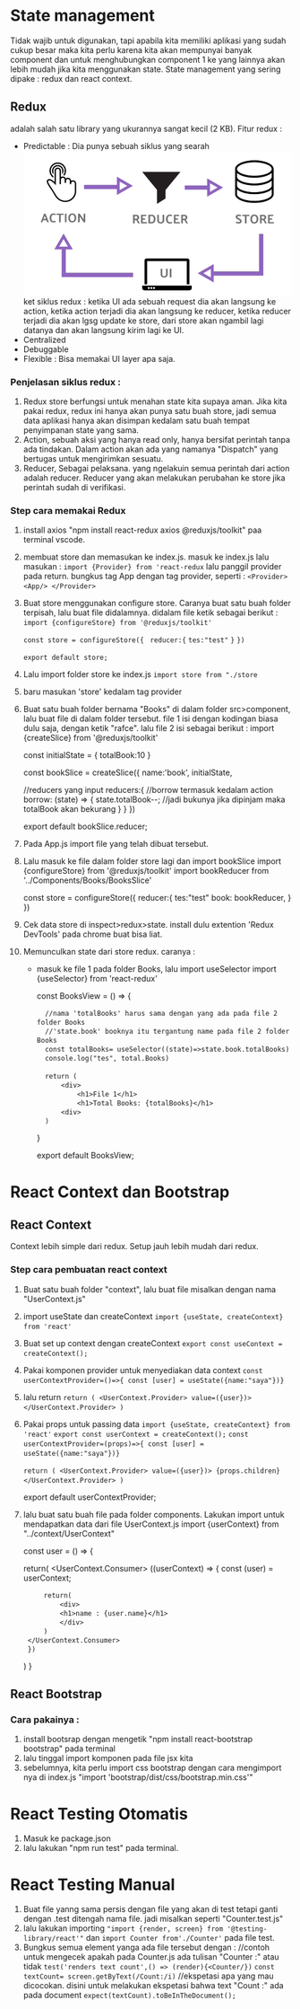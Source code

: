 # State management
Tidak wajib untuk digunakan, tapi apabila kita memiliki aplikasi yang sudah cukup besar maka kita perlu karena kita akan mempunyai banyak component dan untuk menghubungkan component 1 ke yang lainnya akan lebih mudah jika kita menggunakan state.
State management yang sering dipake : redux dan react context.

## Redux
adalah salah satu library yang ukurannya sangat kecil (2 KB). 
Fitur redux : 
* Predictable : Dia punya sebuah siklus yang searah
  ![img 1](photo/2.png)
  ket siklus redux : ketika UI ada sebuah request dia akan langsung ke action, ketika action terjadi dia akan langsung ke reducer, ketika reducer terjadi dia akan lgsg update ke store, dari store akan ngambil lagi datanya dan akan langsung kirim lagi ke UI.
* Centralized
* Debuggable
* Flexible : Bisa memakai UI layer apa saja.
### Penjelasan siklus redux :
1. Redux store berfungsi untuk menahan state kita supaya aman. Jika kita pakai redux, redux ini hanya akan punya satu buah store, jadi semua data aplikasi hanya akan disimpan kedalam satu buah tempat penyimpanan state yang sama.
2. Action, sebuah aksi yang hanya read only, hanya bersifat perintah tanpa ada tindakan. Dalam action akan ada yang namanya "Dispatch" yang bertugas untuk mengirimkan sesuatu.
3. Reducer, Sebagai pelaksana. yang ngelakuin semua perintah dari action adalah reducer. Reducer yang akan melakukan perubahan ke store jika perintah sudah di verifikasi.
### Step cara memakai Redux
1. install axios "npm install react-redux axios @reduxjs/toolkit" paa terminal vscode.
2. membuat store dan memasukan ke index.js. masuk ke index.js lalu masukan :
   `import {Provider} from 'react-redux`
   lalu panggil provider pada return. bungkus tag App dengan tag provider, seperti :
   `<Provider>
   <App/>
   </Provider>`
3. Buat store menggunakan configure store. Caranya buat satu buah folder terpisah, lalu buat file didalamnya.
   didalam file ketik sebagai berikut :
   `import {configureStore} from '@reduxjs/toolkit'`

   `const store = configureStore({`
   ` reducer:{`
        `tes:"test"`
    `}`
   `})`

   `export default store;`
4. Lalu import folder store ke index.js
   `import store from "./store`
5. baru masukan 'store' kedalam tag provider
   <Provider store={store}>
   <App/>
   </Provider>
6. Buat satu buah folder bernama "Books" di dalam folder src>component, lalu buat file di dalam folder tersebut. file 1 isi dengan kodingan biasa dulu saja, dengan ketik "rafce". lalu file 2 isi sebagai berikut :
   import {createSlice} from '@reduxjs/toolkit'

   const initialState = {
    totalBook:10
   }

   const bookSlice = createSlice({
    name:'book',
    initialState,

    //reducers yang input
    reducers:{
        //borrow termasuk kedalam action
        borrow: (state) => {
            state.totalBook--; //jadi bukunya jika dipinjam maka totalBook akan bekurang
        }
    }
   })

   export default bookSlice.reducer;
7. Pada App.js import file yang telah dibuat tersebut.
8. Lalu masuk ke file dalam folder store lagi dan import bookSlice
   import {configureStore} from '@reduxjs/toolkit'
   import bookReducer from '../Components/Books/BooksSlice'

   const store = configureStore({
    reducer:{
        tes:"test"
        book: bookReducer,
    }
   })
9. Cek data store di inspect>redux>state. install dulu extention 'Redux DevTools' pada chrome buat bisa liat. 
10. Memunculkan state dari store redux. caranya :
    * masuk ke file 1 pada folder Books, lalu import useSelector
        import {useSelector} from 'react-redux'

        const BooksView = () => {

            //nama 'totalBooks' harus sama dengan yang ada pada file 2 folder Books
            //'state.book' booknya itu tergantung name pada file 2 folder Books
            const totalBooks= useSelector((state)=>state.book.totalBooks)
            console.log("tes", total.Books)

            return (
                <div>
                    <h1>File 1</h1>
                    <h1>Total Books: {totalBooks}</h1>
                <div>
            )
        }

        export default BooksView;

# React Context dan Bootstrap
## React Context
Context lebih simple dari redux. Setup jauh lebih mudah dari redux.
### Step cara pembuatan react context
1. Buat satu buah folder "context", lalu buat file misalkan dengan nama "UserContext.js"
2. import useState dan createContext
   `import {useState, createContext} from 'react'`
3. Buat set up context dengan createContext
   `export const useContext = createContext();`
4. Pakai komponen provider untuk menyediakan data context
   `const userContextProvider=()=>{ const [user] = useState({name:"saya"})}`
5. lalu return
   `return (
    <UserContext.Provider> value=({user})>
    </UserContext.Provider>
    )`
6. Pakai props untuk passing data
   `import {useState, createContext} from 'react'`
   `export const userContext = createContext();`
   `const userContextProvider=(props)=>{ const [user] = useState({name:"saya"})}`

   `return (
    <UserContext.Provider> value=({user})>
    {props.children}
    </UserContext.Provider>
    )`

    export default userContextProvider;
7. lalu buat satu buah file pada folder components. Lakukan import untuk mendapatkan data dari file UserContext.js
   import {userContext} from "../context/UserContext"

   const user = () => {

    return(
        <UserContext.Consumer>
        ((userContext) => {
            const (user) = userContext;

            return(
                <div>
                <h1>name : {user.name}</h1>
                </div>
            )
        </UserContext.Consumer>
        })
    )
   }
## React Bootstrap
### Cara pakainya :
1. install bootsrap dengan mengetik "npm install react-bootstrap bootstrap" pada terminal
2. lalu tinggal import komponen pada file jsx kita
3. sebelumnya, kita perlu import css bootstrap dengan cara mengimport nya di index.js "import 'bootstrap/dist/css/bootstrap.min.css'"
   
# React Testing Otomatis
1. Masuk ke package.json
2. lalu lakukan "npm run test" pada terminal. 
# React Testing Manual
1. Buat file yanng sama persis dengan file yang akan di test tetapi ganti dengan .test ditengah nama file. jadi misalkan seperti "Counter.test.js"
2. lalu lakukan importing `"import {render, screen} from '@testing-library/react'"` dan `import Counter from'./Counter'` pada file test.
3. Bungkus semua element yanga ada file tersebut dengan :
   //contoh untuk mengecek apakah pada Counter.js ada tulisan "Counter :" atau tidak
   `test('renders text count',() => (render){<Counter/})`
   `const textCount= screen.getByText(/Count:/i)`
   //ekspetasi apa yang mau dicocokan. disini untuk melakukan ekspetasi bahwa text "Count :" ada pada document
   `expect(textCount).toBeInTheDocument();`